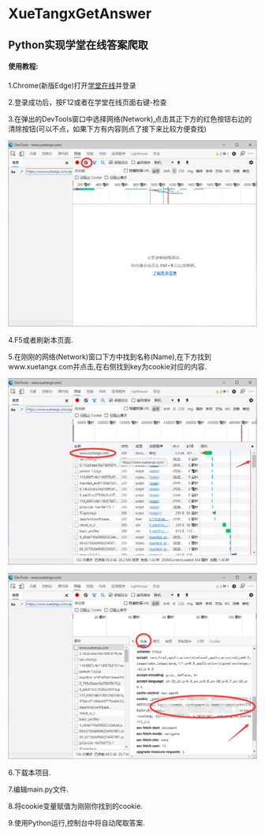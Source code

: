 # XueTangxGetAnswer
 Python实现学堂在线答案爬取
-------------------------------------
#### 使用教程:  
1.Chrome(新版Edge)打开[学堂在线](https://www.xuetangx.com/)并登录  

2.登录成功后，按F12或者在学堂在线页面右键-检查  

3.在弹出的DevTools窗口中选择网络(Network),点击其正下方的红色按钮右边的清除按钮(可以不点，如果下方有内容则点了接下来比较方便查找)  

![3](images/3.png)

4.F5或者刷新本页面.  

5.在刚刚的网络(Network)窗口下方中找到名称(Name),在下方找到www.xuetangx.com并点击,在右侧找到key为cookie对应的内容.  

![5](images/5.png)

![5.5](images/5.5.png)

6.下载本项目.  

7.编辑main.py文件. 

8.将cookie变量赋值为刚刚你找到的cookie. 

9.使用Python运行,控制台中将自动爬取答案. 